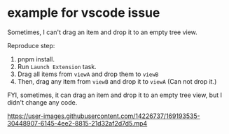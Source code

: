 # example for vscode issue

Sometimes, I can't drag an item and drop it to an empty tree view.

Reproduce step:

1. pnpm install.
2. Run `Launch Extension` task.
3. Drag all items from `viewA` and drop them to `viewB`
4. Then, drag any item from `viewB` and drop it to `viewA` (Can not drop it.)


FYI, sometimes, it can drag an item and drop it to an empty tree view, but I didn't change any code.


https://user-images.githubusercontent.com/14226737/169193535-30448907-6145-4ee2-8815-21d32af2d7d5.mp4

